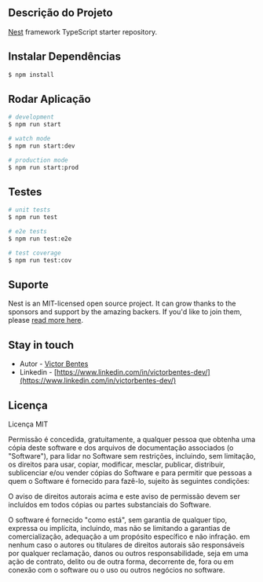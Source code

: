 ## Descrição do Projeto

[Nest](https://github.com/nestjs/nest) framework TypeScript starter repository.

## Instalar Dependências

```bash
$ npm install
```

## Rodar Aplicação

```bash
# development
$ npm run start

# watch mode
$ npm run start:dev

# production mode
$ npm run start:prod
```

## Testes

```bash
# unit tests
$ npm run test

# e2e tests
$ npm run test:e2e

# test coverage
$ npm run test:cov
```

## Suporte

Nest is an MIT-licensed open source project. It can grow thanks to the sponsors and support by the amazing backers. If you'd like to join them, please [read more here](https://docs.nestjs.com/support).

## Stay in touch

- Autor - [Victor Bentes](https://kamilmysliwiec.com)
- Linkedin - [https://www.linkedin.com/in/victorbentes-dev/](https://www.linkedin.com/in/victorbentes-dev/)

## Licença

Licença MIT

Permissão é concedida, gratuitamente, a qualquer pessoa que obtenha uma cópia
deste software e dos arquivos de documentação associados (o "Software"), para lidar
no Software sem restrições, incluindo, sem limitação, os direitos
para usar, copiar, modificar, mesclar, publicar, distribuir, sublicenciar e/ou vender
cópias do Software e para permitir que pessoas a quem o Software é
fornecido para fazê-lo, sujeito às seguintes condições:

O aviso de direitos autorais acima e este aviso de permissão devem ser incluídos em todos
cópias ou partes substanciais do Software.

O software é fornecido "como está", sem garantia de qualquer tipo, expressa ou
implícita, incluindo, mas não se limitando a garantias de comercialização,
adequação a um propósito específico e não infração. em nenhum caso o
autores ou titulares de direitos autorais são responsáveis por qualquer reclamação, danos ou outros
responsabilidade, seja em uma ação de contrato, delito ou de outra forma, decorrente de,
fora ou em conexão com o software ou o uso ou outros negócios no software.
